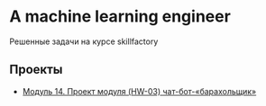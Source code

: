 # A machine learning engineer
Решенные задачи на курсе skillfactory

## Проекты

* [Модуль 14. Проект модуля (HW-03) чат-бот-«барахольщик»](https://github.com/igord21/ML--/tree/master/module_14)
